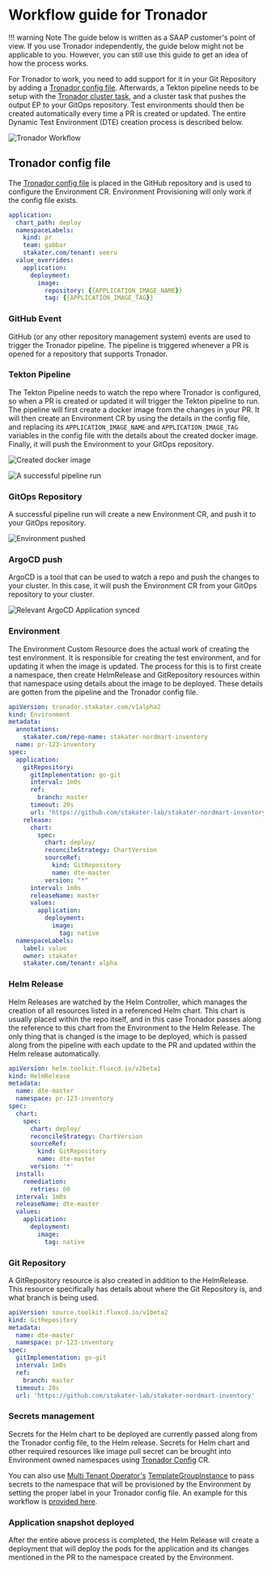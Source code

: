 # Workflow guide for Tronador

!!! warning Note
    The guide below is written as a SAAP customer's point of view. If you use Tronador independently, the guide below might not be applicable to you. However, you can still use this guide to get an idea of how the process works.

For Tronador to work, you need to add support for it in your Git Repository by adding a [Tronador config file](./config_file.md). Afterwards, a Tekton pipeline needs to be setup with the [Tronador cluster task](./cluster_task.md), and a cluster task that pushes the output EP to your GitOps repository. Test environments should then be created automatically every time a PR is created or updated. The entire Dynamic Test Environment (DTE) creation process is described below.

![Tronador Workflow](./images/workflow.png)

## Tronador config file

The [Tronador config file](./config_file.md) is placed in the GitHub repository and is used to configure the Environment CR. Environment Provisioning will only work if the config file exists.

```yaml
application:
  chart_path: deploy
  namespaceLabels:
    kind: pr
    team: gabbar
    stakater.com/tenant: veeru
  value_overrides:
    application:
      deployment:
        image:
          repository: {{APPLICATION_IMAGE_NAME}}
          tag: {{APPLICATION_IMAGE_TAG}}
```

### GitHub Event

 GitHub (or any other repository management system) events are used to trigger the Tronador pipeline. The pipeline is triggered whenever a PR is opened for a repository that supports Tronador.

### Tekton Pipeline

The Tekton Pipeline needs to watch the repo where Tronador is configured, so when a PR is created or updated it will trigger the Tekton pipeline to run. The pipeline will first create a docker image from the changes in your PR. It will then create an Environment CR by using the details in the config file, and replacing its `APPLICATION_IMAGE_NAME` and `APPLICATION_IMAGE_TAG` variables in the config file with the details about the created docker image. Finally, it will push the Environment to your GitOps repository.

![Created docker image](./images/pipeline-git.png)

![A successful pipeline run](./images/pipeline.png)

### GitOps Repository

A successful pipeline run will create a new Environment CR, and push it to your GitOps repository.

![Environment pushed](./images/gitops.png)

### ArgoCD push

ArgoCD is a tool that can be used to watch a repo and push the changes to your cluster. In this case, it will push the Environment CR from your GitOps repository to your cluster.

![Relevant ArgoCD Application synced](./images/argocd.png)

### Environment

The Environment Custom Resource does the actual work of creating the test environment. It is responsible for creating the test environment, and for updating it when the image is updated. The process for this is to first create a namespace, then create HelmRelease and GitRepository resources within that namespace using details about the image to be deployed. These details are gotten from the pipeline and the Tronador config file.

```yaml
apiVersion: tronador.stakater.com/v1alpha2
kind: Environment
metadata:
  annotations:
    stakater.com/repo-name: stakater-nordmart-inventory
  name: pr-123-inventory
spec:
  application:
    gitRepository:
      gitImplementation: go-git
      interval: 1m0s
      ref:
        branch: master
      timeout: 20s
      url: "https://github.com/stakater-lab/stakater-nordmart-inventory"
    release:
      chart:
        spec:
          chart: deploy/
          reconcileStrategy: ChartVersion
          sourceRef:
            kind: GitRepository
            name: dte-master
          version: "*"
      interval: 1m0s
      releaseName: master
      values:
        application:
          deployment:
            image:
              tag: native
  namespaceLabels:
    label: value
    owner: stakater
    stakater.com/tenant: alpha
```

### Helm Release

Helm Releases are watched by the Helm Controller, which manages the creation of all resources listed in a referenced Helm chart. This chart is usually placed within the repo itself, and in this case Tronador passes along the reference to this chart from the Environment to the Helm Release. The only thing that is changed is the image to be deployed, which is passed along from the pipeline with each update to the PR and updated within the Helm release automatically.

```yaml
apiVersion: helm.toolkit.fluxcd.io/v2beta1
kind: HelmRelease
metadata:
  name: dte-master
  namespace: pr-123-inventory
spec:
  chart:
    spec:
      chart: deploy/
      reconcileStrategy: ChartVersion
      sourceRef:
        kind: GitRepository
        name: dte-master
      version: '*'
  install:
    remediation:
      retries: 60
  interval: 1m0s
  releaseName: dte-master
  values:
    application:
      deployment:
        image:
          tag: native
```

### Git Repository

A GitRepository resource is also created in addition to the HelmRelease. This resource specifically has details about where the Git Repository is, and what branch is being used.

```yaml
apiVersion: source.toolkit.fluxcd.io/v1beta2
kind: GitRepository
metadata:
  name: dte-master
  namespace: pr-123-inventory
spec:
  gitImplementation: go-git
  interval: 1m0s
  ref:
    branch: master
  timeout: 20s
  url: 'https://github.com/stakater-lab/stakater-nordmart-inventory'
```

### Secrets management

Secrets for the Helm chart to be deployed are currently passed along from the Tronador config file, to the Helm release.
Secrets for Helm chart and other required resources like image pull secret can be brought into Environment owned namespaces using [Tronador Config](./tronador_config.md) CR.

You can also use [Multi Tenant Operator's](https://docs.stakater.com/mto/main/index.html) [TemplateGroupInstance](https://docs.stakater.com/mto/latest/how-to-guides/template-group-instance.html) to pass secrets to the namespace that will be provisioned by the Environment by setting the proper label in your Tronador config file. An example for this workflow is [provided here](https://docs.stakater.com/mto/main/usecases/deploying-templates.html#deploying-template-to-namespaces-via-templategroupinstances).

### Application snapshot deployed

After the entire above process is completed, the Helm Release will create a deployment that will deploy the pods for the application and its changes mentioned in the PR to the namespace created by the Environment.

